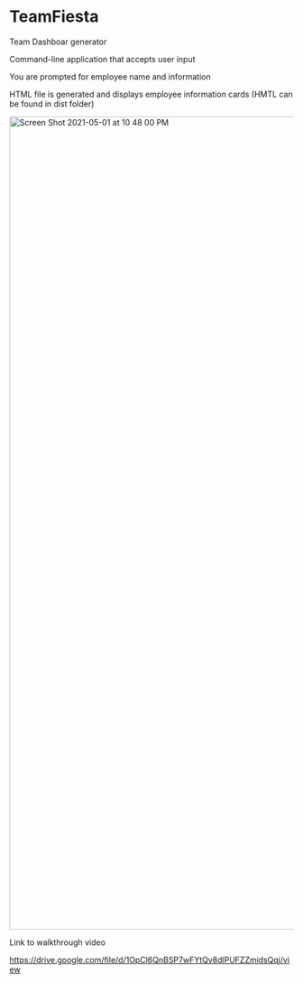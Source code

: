 # TeamFiesta
Team Dashboar generator

Command-line application that accepts user input

You are prompted for employee name and information

HTML file is generated and displays employee information cards (HMTL can be found in dist folder)

<img width="1440" alt="Screen Shot 2021-05-01 at 10 48 00 PM" src="https://user-images.githubusercontent.com/75192030/116803962-f75dbd80-aacf-11eb-81cd-c658bf7731dc.png">


Link to walkthrough video 

https://drive.google.com/file/d/1OpCl6QnBSP7wFYtQv8dlPUFZZmidsQqj/view
